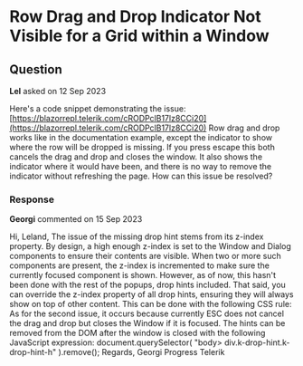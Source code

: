 # Row Drag and Drop Indicator Not Visible for a Grid within a Window

## Question

**Lel** asked on 12 Sep 2023

Here's a code snippet demonstrating the issue: [https://blazorrepl.telerik.com/cRODPclB17lz8CCi20](https://blazorrepl.telerik.com/cRODPclB17lz8CCi20) Row drag and drop works like in the documentation example, except the indicator to show where the row will be dropped is missing. If you press escape this both cancels the drag and drop and closes the window. It also shows the indicator where it would have been, and there is no way to remove the indicator without refreshing the page. How can this issue be resolved?

### Response

**Georgi** commented on 15 Sep 2023

Hi, Leland, The issue of the missing drop hint stems from its z-index property. By design, a high enough z-index is set to the Window and Dialog components to ensure their contents are visible. When two or more such components are present, the z-index is incremented to make sure the currently focused component is shown. However, as of now, this hasn't been done with the rest of the popups, drop hints included. That said, you can override the z-index property of all drop hints, ensuring they will always show on top of other content. This can be done with the following CSS rule: <style>.k-drop-hint { z-index: 99999!important;
} </style> As for the second issue, it occurs because currently ESC does not cancel the drag and drop but closes the Window if it is focused. The hints can be removed from the DOM after the window is closed with the following JavaScript expression: document.querySelector( "body> div.k-drop-hint.k-drop-hint-h" ).remove(); Regards, Georgi Progress Telerik
